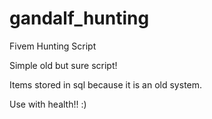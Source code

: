 # gandalf_hunting
Fivem Hunting Script

Simple old but sure script!

Items stored in sql because it is an old system.

Use with health!! :)

